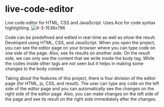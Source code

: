 # live-code-editor
Live code editor for HTML, CSS and JavaScript. Uses Ace for code syntax highlighting. 
![4-3-1536x796](https://user-images.githubusercontent.com/83581212/223648834-97b92eaf-fb73-4851-9644-7b15c3e26492.png)

Code can be predefined and edited in real-time as well as show the result.
Developed using HTML, CSS, and JavaScript. When you open the project, you can see the editor page on your browser where you can type code on one side of the page. Also, see its results on another side. On the result side, we can only see the content that we write inside the body tag. While the codes inside other tags are not seen but it helps in making some changes to the body content.

Taking about the features of this project, there is four division of the editor page (for HTML, js, CSS, and result). The user can type any code on the left side of the editor page and you can automatically see the changes on the right side of the editor page. Also, you can make changes on the left side of the page and see its result on the right side immediately after the changes.

